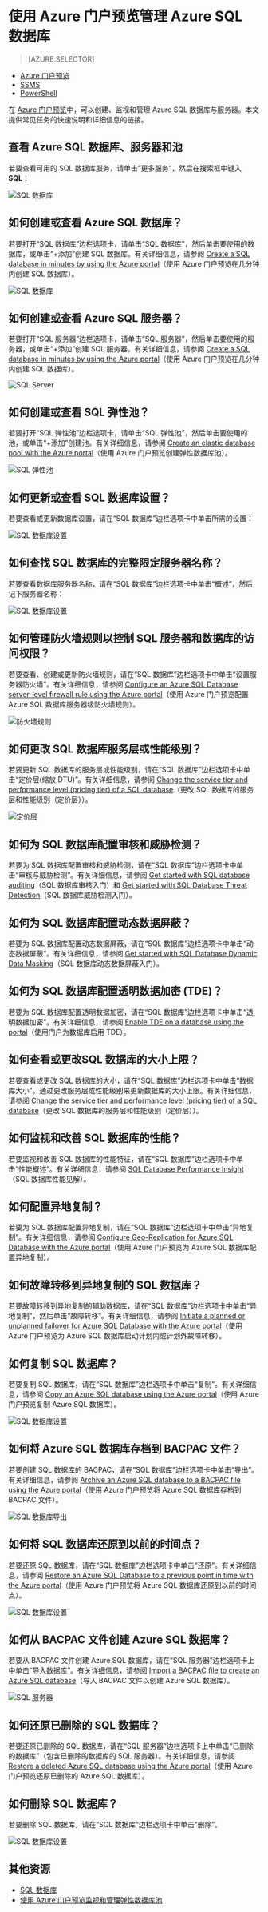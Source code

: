 <properties
	pageTitle="使用 Azure 门户预览管理 Azure SQL 数据库"
	description="了解如何使用 Azure 门户预览管理云中的关系数据库。"
	services="sql-database"
	documentationCenter=""
	authors="stevestein"
	manager="jhubbard"
	editor=""/>

<tags
	ms.service="sql-database"
	ms.devlang="NA"
	ms.workload="data-management"
	ms.topic="article"
	ms.tgt_pltfrm="NA"
	ms.date="09/14/2016"
	wacn.date="10/17/2016"
	ms.author="sstein"/>  



# 使用 Azure 门户预览管理 Azure SQL 数据库


> [AZURE.SELECTOR]
- [Azure 门户预览](/documentation/articles/sql-database-manage-portal/)
- [SSMS](/documentation/articles/sql-database-manage-azure-ssms/)
- [PowerShell](/documentation/articles/sql-database-command-line-tools/)

在 [Azure 门户预览](https://portal.azure.cn)中，可以创建、监视和管理 Azure SQL 数据库与服务器。本文提供常见任务的快速说明和详细信息的链接。

## 查看 Azure SQL 数据库、服务器和池

若要查看可用的 SQL 数据库服务，请单击“更多服务”，然后在搜索框中键入 **SQL**：

![SQL 数据库](./media/sql-database-manage-portal/sql-services.png)  



## 如何创建或查看 Azure SQL 数据库？

若要打开“SQL 数据库”边栏选项卡，请单击“SQL 数据库”，然后单击要使用的数据库，或单击“+添加”创建 SQL 数据库。有关详细信息，请参阅 [Create a SQL database in minutes by using the Azure portal](/documentation/articles/sql-database-get-started/)（使用 Azure 门户预览在几分钟内创建 SQL 数据库）。


![SQL 数据库](./media/sql-database-manage-portal/sql-databases.png)  



## 如何创建或查看 Azure SQL 服务器？

若要打开“SQL 服务器”边栏选项卡，请单击“SQL 服务器”，然后单击要使用的服务器，或单击“+添加”创建 SQL 服务器。有关详细信息，请参阅 [Create a SQL database in minutes by using the Azure portal](/documentation/articles/sql-database-get-started/)（使用 Azure 门户预览在几分钟内创建 SQL 数据库）。

![SQL Server](./media/sql-database-manage-portal/sql-servers.png)  



## 如何创建或查看 SQL 弹性池？

若要打开“SQL 弹性池”边栏选项卡，请单击“SQL 弹性池”，然后单击要使用的池，或单击“+添加”创建池。有关详细信息，请参阅 [Create an elastic database pool with the Azure portal](/documentation/articles/sql-database-elastic-pool-create-portal/)（使用 Azure 门户预览创建弹性数据库池）。

![SQL 弹性池](./media/sql-database-manage-portal/elastic-pools.png)  




## 如何更新或查看 SQL 数据库设置？

若要查看或更新数据库设置，请在“SQL 数据库”边栏选项卡中单击所需的设置：


![SQL 数据库设置](./media/sql-database-manage-portal/settings.png)  



## 如何查找 SQL 数据库的完整限定服务器名称？

若要查看数据库服务器名称，请在“SQL 数据库”边栏选项卡中单击“概述”，然后记下服务器名称：


![SQL 数据库设置](./media/sql-database-manage-portal/server-name.png)  



## 如何管理防火墙规则以控制 SQL 服务器和数据库的访问权限？

若要查看、创建或更新防火墙规则，请在“SQL 数据库”边栏选项卡中单击“设置服务器防火墙”。有关详细信息，请参阅 [Configure an Azure SQL Database server-level firewall rule using the Azure portal](/documentation/articles/sql-database-configure-firewall-settings/)（使用 Azure 门户预览配置 Azure SQL 数据库服务器级防火墙规则）。


![防火墙规则](./media/sql-database-manage-portal/commands.png)  



## 如何更改 SQL 数据库服务层或性能级别？


若要更新 SQL 数据库的服务层或性能级别，请在“SQL 数据库”边栏选项卡中单击“定价层(缩放 DTU)”。有关详细信息，请参阅 [Change the service tier and performance level (pricing tier) of a SQL database](/documentation/articles/sql-database-scale-up/)（更改 SQL 数据库的服务层和性能级别（定价层））。


![定价层](./media/sql-database-manage-portal/pricing-tier.png)  



## 如何为 SQL 数据库配置审核和威胁检测？

若要为 SQL 数据库配置审核和威胁检测，请在“SQL 数据库”边栏选项卡中单击“审核与威胁检测”。有关详细信息，请参阅 [Get started with SQL database auditing](/documentation/articles/sql-database-auditing-get-started/)（SQL 数据库审核入门）和 [Get started with SQL Database Threat Detection](/documentation/articles/sql-database-threat-detection-get-started/)（SQL 数据库威胁检测入门）。


## 如何为 SQL 数据库配置动态数据屏蔽？

若要为 SQL 数据库配置动态数据屏蔽，请在“SQL 数据库”边栏选项卡中单击“动态数据屏蔽”。有关详细信息，请参阅 [Get started with SQL Database Dynamic Data Masking](/documentation/articles/sql-database-dynamic-data-masking-get-started/)（SQL 数据库动态数据屏蔽入门）。


## 如何为 SQL 数据库配置透明数据加密 (TDE)？

若要为 SQL 数据库配置透明数据加密，请在“SQL 数据库”边栏选项卡中单击“透明数据加密”。有关详细信息，请参阅 [Enable TDE on a database using the portal](https://msdn.microsoft.com/zh-cn/library/dn948096#Anchor_1)（使用门户为数据库启用 TDE）。

## 如何查看或更改SQL 数据库的大小上限？

若要查看或更改 SQL 数据库的大小，请在“SQL 数据库”边栏选项卡中单击“数据库大小”。通过更改服务层或性能级别来更新数据库的大小上限。有关详细信息，请参阅 [Change the service tier and performance level (pricing tier) of a SQL database](/documentation/articles/sql-database-scale-up/)（更改 SQL 数据库的服务层和性能级别（定价层））。

## 如何监视和改善 SQL 数据库的性能？

若要监视和改善 SQL 数据库的性能特征，请在“SQL 数据库”边栏选项卡中单击“性能概述”。有关详细信息，请参阅 [SQL Database Performance Insight](/documentation/articles/sql-database-performance/)（SQL 数据库性能见解）。


## 如何配置异地复制？

若要为 SQL 数据库配置异地复制，请在“SQL 数据库”边栏选项卡中单击“异地复制”。有关详细信息，请参阅 [Configure Geo-Replication for Azure SQL Database with the Azure portal](/documentation/articles/sql-database-geo-replication-portal/)（使用 Azure 门户预览为 Azure SQL 数据库配置异地复制）。


## 如何故障转移到异地复制的 SQL 数据库？

若要故障转移到异地复制的辅助数据库，请在“SQL 数据库”边栏选项卡中单击“异地复制”，然后单击“故障转移”。有关详细信息，请参阅 [Initiate a planned or unplanned failover for Azure SQL Database with the Azure portal](/documentation/articles/sql-database-geo-replication-failover-portal/)（使用 Azure 门户预览为 Azure SQL 数据库启动计划内或计划外故障转移）。


## 如何复制 SQL 数据库？

若要复制 SQL 数据库，请在“SQL 数据库”边栏选项卡中单击“复制”。有关详细信息，请参阅 [Copy an Azure SQL database using the Azure portal](/documentation/articles/sql-database-copy-portal/)（使用 Azure 门户预览复制 Azure SQL 数据库）。


![SQL 数据库设置](./media/sql-database-manage-portal/commands.png)  


## 如何将 Azure SQL 数据库存档到 BACPAC 文件？

若要创建 SQL 数据库的 BACPAC，请在“SQL 数据库”边栏选项卡中单击“导出”。有关详细信息，请参阅 [Archive an Azure SQL database to a BACPAC file using the Azure portal](/documentation/articles/sql-database-export/)（使用 Azure 门户预览将 Azure SQL 数据库存档到 BACPAC 文件）。


![SQL 数据库导出](./media/sql-database-manage-portal/commands.png)  




## 如何将 SQL 数据库还原到以前的时间点？

若要还原 SQL 数据库，请在“SQL 数据库”边栏选项卡中单击“还原”。有关详细信息，请参阅 [Restore an Azure SQL Database to a previous point in time with the Azure portal](/documentation/articles/sql-database-point-in-time-restore-portal/)（使用 Azure 门户预览将 Azure SQL 数据库还原到以前的时间点）。


![SQL 数据库设置](./media/sql-database-manage-portal/commands.png)  



## 如何从 BACPAC 文件创建 Azure SQL 数据库？

若要从 BACPAC 文件创建 Azure SQL 数据库，请在“SQL 服务器”边栏选项卡上中单击“导入数据库”。有关详细信息，请参阅 [Import a BACPAC file to create an Azure SQL database](/documentation/articles/sql-database-import/)（导入 BACPAC 文件以创建 Azure SQL 数据库）。


![SQL 服务器](./media/sql-database-manage-portal/server-commands.png)  



## 如何还原已删除的 SQL 数据库？

若要还原已删除的 SQL 数据库，请在“SQL 服务器”边栏选项卡上中单击“已删除的数据库”（包含已删除的数据库的 SQL 服务器）。有关详细信息，请参阅 [Restore a deleted Azure SQL database using the Azure portal](/documentation/articles/sql-database-restore-deleted-database-portal/)（使用 Azure 门户预览还原已删除的 Azure SQL 数据库）。

## 如何删除 SQL 数据库？

若要删除 SQL 数据库，请在“SQL 数据库”边栏选项卡中单击“删除”。

![SQL 数据库设置](./media/sql-database-manage-portal/commands.png)  




## 其他资源

- [SQL 数据库](/documentation/articles/sql-database-technical-overview/)
- [使用 Azure 门户预览监视和管理弹性数据库池](/documentation/articles/sql-database-elastic-pool-manage-portal/)

<!---HONumber=Mooncake_1010_2016-->